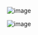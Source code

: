 ![image](https://github.com/user-attachments/assets/3f364521-2f33-422a-9a33-72dc6f3cd41b)

![image](https://github.com/user-attachments/assets/4accbb0e-87e6-440b-9b6c-8453625494be)

